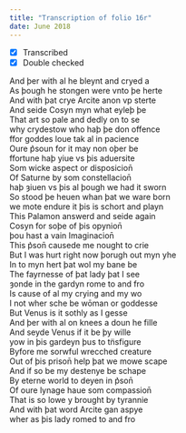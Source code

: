 ```yaml
---
title: "Transcription of folio 16r"
date: June 2018
---
```


- [X] Transcribed
- [X] Double checked

And þer with al he bleynt and cryed a  
As þough he stongen were vnto þe herte  
And with þat crye Arcite anon vp sterte  
And seide Cosyn myn what eyleþ þe  
That art so pale and dedly on to se  
why crydestow who haþ þe don offence  
ffor goddes loue tak al in pacience  
Oure p͛soun for it may non oþer be  
ffortune haþ yiue vs þis aduersite  
Som wicke aspect or disposicion̄  
Of Saturne by som constellacion̄  
haþ ȝiuen vs þis al þough we had it sworn  
So stood þe heuen whan þat we ware born  
we mote endure it þis is schort and playn  
This Palamon answerd and seide again  
Cosyn for soþe of þis opynion̄  
þou hast a vain Imaginacion̄  
This p͛son̄ causede me nought to crie    
But I was hurt right now þorugh out myn yhe    
In to myn hert þat wol my bane be  
The fayrnesse of þat lady þat I see  
ȝonde in the gardyn rome to and fro  
Is cause of al my crying and my wo  
I not wher sche be wōman or goddesse  
But Venus is it sothly as I gesse  
And þer with al on knees a doun he fille    
And seyde Venus if it be þy wille  
yow in þis gardeyn þus to tn̈sfigure  
Byfore me sorwful wrecched creature  
Out of þis prison̄ help þat we mowe scape  
And if so be my destenye be schape  
By eterne world to deyen in p͛son̄  
Of oure lynage haue som compassion̄  
That is so lowe y brought by tyrannie  
And with þat word Arcite gan aspye  
wher as þis lady romed to and fro  
